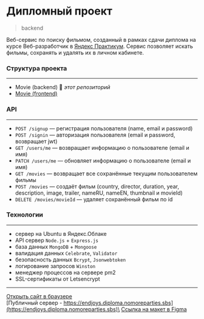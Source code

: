 # **Дипломный проект**

> backend

Веб-сервис по поиску фильмом, созданный в рамках сдачи диплома на курсе Веб-разработчик в [Яндекс Практикум](https://practicum.yandex.ru 'сервис онлайн-образования'). Сервис позволяет искать фильмы, сохранять и удалять их в личном кабинете.

### **Структура проекта**

---

- Movie (backend) 🔆 _этот репозиторий_
- [Movie (frontend)]()

### **API**

---

- `POST /signup` — регистрация пользователя (name, email и password)
- `POST /signin` — авторизация пользователя (email и password, возвращает jwt)
- `GET /users/me` — возвращает информацию о пользователе (email и имя)
- `PATCH /users/me` — обновляет информацию о пользователе (email и имя)
- `GET /movies` — возвращает все сохранённые текущим пользователем фильмы
- `POST /movies` — создаёт фильм (country, director, duration, year, description, image, trailer, nameRU, nameEN, thumbnail и movieId)
- `DELETE /movies/movieId` — удаляет сохранённый фильм по id

### **Технологии**

---

- сервер на Ubuntu в Яндекс.Облаке
- API сервер `Node.js` + `Express.js`
- база данных `MongoDB` + `Mongoose`
- валидация данных `Celebrate`, `Validator`
- безопасность данных `Bcrypt`, `Jsonwebtoken`
- логирование запросов `Winston`
- менеджер процессов на сервере pm2
- SSL-сертификаты от Letsencrypt

---

[Открыть сайт в браузере](https://movies.explorer.diploma.nomoreparties.sbs)\
[Публичный сервер - https://endjoys.diploma.nomoreparties.sbs](https://endjoys.diploma.nomoreparties.sbs)\
[Ссылка на макет в Figma](<https://www.figma.com/file/LZVRshGiIEmY9Ke8yhluvp/Diploma-(Copy)?type=design&node-id=891-3857&mode=design&t=1aReCFQ52fyf2LyZ-0>)

